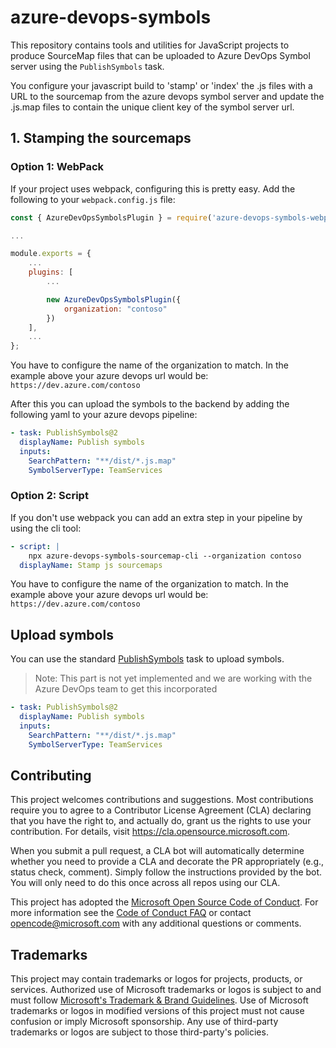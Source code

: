 # azure-devops-symbols

This repository contains tools and utilities for JavaScript projects to produce
SourceMap files that can be uploaded to Azure DevOps Symbol server using the
`PublishSymbols` task.

You configure your javascript build to 'stamp' or 'index' the .js files with a URL to the sourcemap from the azure devops symbol server and update the .js.map files to contain the unique client key of the symbol server url.

## 1. Stamping the sourcemaps
### Option 1: WebPack
If your project uses webpack, configuring this is pretty easy.
Add the following to your `webpack.config.js` file:
```js
const { AzureDevOpsSymbolsPlugin } = require('azure-devops-symbols-webpack-plugin');

...

module.exports = {
    ...
    plugins: [
        ...

        new AzureDevOpsSymbolsPlugin({
            organization: "contoso"
        })
    ],
    ...
};
```
You have to configure the name of the organization to match. In the example above your azure devops url would be: `https://dev.azure.com/contoso`

After this you can upload the symbols to the backend by adding the following yaml to your azure devops pipeline:
```yml
- task: PublishSymbols@2
  displayName: Publish symbols
  inputs:
    SearchPattern: "**/dist/*.js.map"
    SymbolServerType: TeamServices
```

### Option 2: Script
If you don't use webpack you can add an extra step in your pipeline by using the cli tool:

```yml
- script: |
    npx azure-devops-symbols-sourcemap-cli --organization contoso
  displayName: Stamp js sourcemaps
```
You have to configure the name of the organization to match. In the example above your azure devops url would be: `https://dev.azure.com/contoso`

## Upload symbols
You can use the standard [PublishSymbols](https://docs.microsoft.com/en-us/azure/devops/pipelines/artifacts/symbols?view=azure-devops) task to upload symbols.

> Note: This part is not yet implemented and we are working with the Azure DevOps team to get this incorporated

```yml
- task: PublishSymbols@2
  displayName: Publish symbols
  inputs:
    SearchPattern: "**/dist/*.js.map"
    SymbolServerType: TeamServices
```


## Contributing

This project welcomes contributions and suggestions.  Most contributions require you to agree to a
Contributor License Agreement (CLA) declaring that you have the right to, and actually do, grant us
the rights to use your contribution. For details, visit https://cla.opensource.microsoft.com.

When you submit a pull request, a CLA bot will automatically determine whether you need to provide
a CLA and decorate the PR appropriately (e.g., status check, comment). Simply follow the instructions
provided by the bot. You will only need to do this once across all repos using our CLA.

This project has adopted the [Microsoft Open Source Code of Conduct](https://opensource.microsoft.com/codeofconduct/).
For more information see the [Code of Conduct FAQ](https://opensource.microsoft.com/codeofconduct/faq/) or
contact [opencode@microsoft.com](mailto:opencode@microsoft.com) with any additional questions or comments.

## Trademarks

This project may contain trademarks or logos for projects, products, or services. Authorized use of Microsoft 
trademarks or logos is subject to and must follow 
[Microsoft's Trademark & Brand Guidelines](https://www.microsoft.com/en-us/legal/intellectualproperty/trademarks/usage/general).
Use of Microsoft trademarks or logos in modified versions of this project must not cause confusion or imply Microsoft sponsorship.
Any use of third-party trademarks or logos are subject to those third-party's policies.
